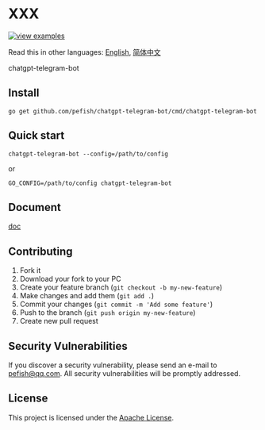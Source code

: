 # XXX

[![view examples](https://img.shields.io/badge/learn%20by-examples-0C8EC5.svg?style=for-the-badge&logo=go)](https://github.com/pefish/chatgpt-telegram-bot)

Read this in other languages: [English](README.md), [简体中文](README_zh-cn.md)

chatgpt-telegram-bot

## Install

```
go get github.com/pefish/chatgpt-telegram-bot/cmd/chatgpt-telegram-bot
```

## Quick start

```shell script
chatgpt-telegram-bot --config=/path/to/config
```

or

```shell script
GO_CONFIG=/path/to/config chatgpt-telegram-bot
```

## Document

[doc](https://godoc.org/github.com/pefish/chatgpt-telegram-bot)

## Contributing

1. Fork it
2. Download your fork to your PC
3. Create your feature branch (`git checkout -b my-new-feature`)
4. Make changes and add them (`git add .`)
5. Commit your changes (`git commit -m 'Add some feature'`)
6. Push to the branch (`git push origin my-new-feature`)
7. Create new pull request

## Security Vulnerabilities

If you discover a security vulnerability, please send an e-mail to [pefish@qq.com](mailto:pefish@qq.com). All security vulnerabilities will be promptly addressed.

## License

This project is licensed under the [Apache License](LICENSE).
